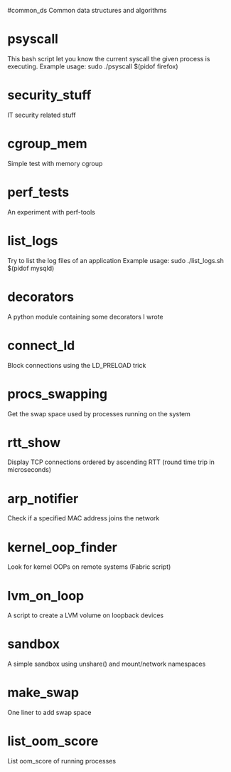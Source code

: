 #common_ds
Common data structures and algorithms

# psyscall
This bash script let you know the current syscall the given process is executing.
Example usage: sudo ./psyscall $(pidof firefox)

# security_stuff
IT security related stuff

# cgroup_mem
Simple test with memory cgroup

# perf_tests
An experiment with perf-tools

# list_logs
Try to list the log files of an application
Example usage: sudo ./list_logs.sh $(pidof mysqld)

# decorators
A python module containing some decorators I wrote

# connect_ld
Block connections using the LD_PRELOAD trick

# procs_swapping
Get the swap space used by processes running on the system

# rtt_show
Display TCP connections ordered by ascending RTT (round time trip in microseconds)

# arp_notifier
Check if a specified MAC address joins the network

# kernel_oop_finder
Look for kernel OOPs on remote systems (Fabric script)

# lvm_on_loop
A script to create a LVM volume on loopback devices

# sandbox
A simple sandbox using unshare() and mount/network namespaces

# make_swap
One liner to add swap space

# list_oom_score
List oom_score of running processes
